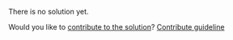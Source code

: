 
There is no solution yet.

Would you like to [contribute to the solution](https://github.com/BFEdev/BFE.dev-solutions/blob/main/quiz/instanceof-2_en.md)? [Contribute guideline](https://github.com/BFEdev/BFE.dev-solutions#how-to-contribute)
